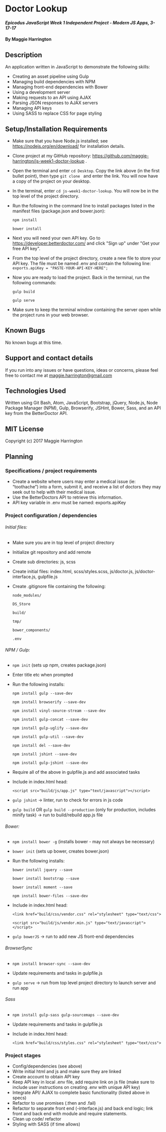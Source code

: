 
# Doctor Lookup

#### _Epicodus JavaScript Week 1 Independent Project - Modern JS Apps, 3-17-17_

#### By Maggie Harrington

## Description

An application written in JavaScript to demonstrate the following skills:
* Creating an asset pipeline using Gulp
* Managing build dependencies with NPM
* Managing front-end dependencies with Bower
* Using a development server
* Making requests to an API using AJAX
* Parsing JSON responses to AJAX servers
* Managing API keys
* Using SASS to replace CSS for page styling


## Setup/Installation Requirements

* Make sure that you have Node.js installed; see https://nodejs.org/en/download/ for installation details.

* Clone project at my GitHub repository: https://github.com/maggie-harrington/js-week1-doctor-lookup .

* Open the terminal and enter `cd Desktop`. Copy the link above (in the first bullet point), then type `git clone ` and enter the link. You will now have a copy of the project on your desktop.

* In the terminal, enter `cd js-week1-doctor-lookup`. You will now be in the top level of the project directory.

* Run the following in the command line to install packages listed in the manifest files (package.json and bower.json):

    `npm install`

    `bower install`

* Next you will need your own API key. Go to https://developer.betterdoctor.com/ and click "Sign up" under "Get your free API key".  

* From the top level of the project directory, create a new file to store your API key. The file must be named .env and contain the following line: `exports.apiKey = "PASTE-YOUR-API-KEY-HERE";`

* Now you are ready to load the project. Back in the terminal, run the following commands:

    `gulp build`

    `gulp serve`

* Make sure to keep the terminal window containing the server open while the project runs in your web browser.

## Known Bugs

No known bugs at this time.

## Support and contact details

If you run into any issues or have questions, ideas or concerns, please feel free to contact me at maggie.harrington@gmail.com

## Technologies Used

Written using Git Bash, Atom, JavaScript, Bootstrap, jQuery, Node.js, Node Package Manager (NPM), Gulp, Browserify, JSHint, Bower, Sass, and an API key from the BetterDoctor API.

## MIT License

Copyright (c) 2017 Maggie Harrington



## Planning

### Specifications / project requirements

* Create a website where users may enter a medical issue (ie: “toothache”) into a form, submit it, and receive a list of doctors they may seek out to help with their medical issue.
* Use the BetterDoctors API to retrieve this information.
* API key variable in .env must be named: exports.apiKey


### Project configuration / dependencies

###### Initial files:

* Make sure you are in top level of project directory
* Initialize git repository and add remote
* Create sub directories: js, scss
* Create initial files: index.html, scss/styles.scss, js/doctor.js, js/doctor-interface.js, gulpfile.js
* Create .gitignore file containing the following:

  `node_modules/`

  `DS_Store`

  `build/`

  `tmp/`

  `bower_components/`

  `.env`


###### NPM / Gulp:


* `npm init` (sets up npm, creates package.json)

* Enter title etc when prompted

* Run the following installs:

  `npm install gulp --save-dev`

  `npm install browserify --save-dev`

  `npm install vinyl-source-stream --save-dev`

  `npm install gulp-concat --save-dev`

  `npm install gulp-uglify --save-dev`

  `npm install gulp-util --save-dev`

  `npm install del --save-dev`

  `npm install jshint --save-dev`

  `npm install gulp-jshint --save-dev`

* Require all of the above in gulpfile.js and add associated tasks
* Include in index.html head:

  `<script src="build/js/app.js" type="text/javascript"></script>`

* `gulp jshint` -> linter, run to check for errors in js code

* `gulp build` OR `gulp build --production` (only for production, includes minify task) -> run to build/rebuild app.js file


###### Bower:

* `npm install bower -g` (installs bower - may not always be necessary)

* `bower init` (sets up bower, creates bower.json)

* Run the following installs:

  `bower install jquery --save`

  `bower install bootstrap --save`

  `bower install moment --save`

  `npm install bower-files --save-dev`

* Include in index.html head:

  `<link href="build/css/vendor.css" rel="stylesheet" type="text/css">`

  `<script src="build/js/vendor.min.js" type="text/javascript"></script>`

* `gulp bowerJS` -> run to add new JS front-end dependencies


###### BrowserSync

* `npm install browser-sync --save-dev`

* Update requirements and tasks in gulpfile.js

* `gulp serve` -> run from top level project directory to launch server and run app


###### Sass

* `npm install gulp-sass gulp-sourcemaps --save-dev`

* Update requirements and tasks in gulpfile.js
* Include in index.html head:

  `<link href="build/css/styles.css" rel="stylesheet" type="text/css">`


### Project stages

* Config/dependencies (see above)
* Write initial html and js and make sure they are linked
* Create account to obtain API key
* Keep API key in local .env file, add require link on js file (make sure to include user instructions on creating .env with unique API key)
* Integrate API/ AJAX to complete basic functionality (listed above in specs)
* Refactor to use promises (.then and .fail)
* Refactor to separate front end (-interface.js) and back end logic; link front and back end with module and require statements.
* Clean up code/ refactor
* Styling with SASS (if time allows)
